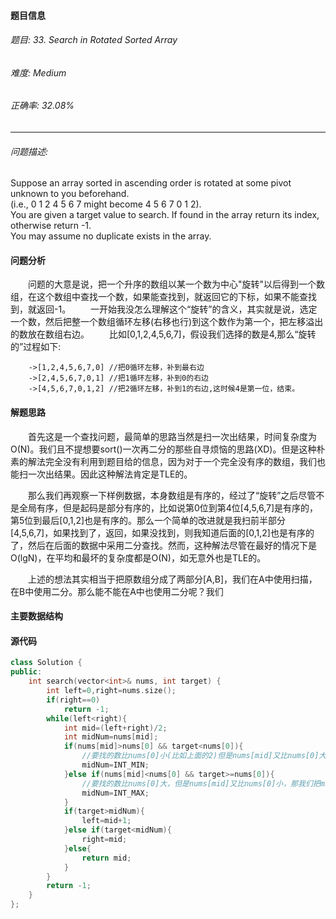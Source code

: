 <!--Leetcode_33_Search in Rotated Sorted Array_解题报告-->
#### 题目信息
###### 题目: 33. Search in Rotated Sorted Array
###### 难度: Medium
###### 正确率: 32.08%

---

###### 问题描述:  

Suppose an array sorted in ascending order is rotated at some pivot unknown to you beforehand.  
(i.e., 0 1 2 4 5 6 7 might become 4 5 6 7 0 1 2).  
You are given a target value to search. If found in the array return its index, otherwise return -1.   
You may assume no duplicate exists in the array.  

#### 问题分析
　　问题的大意是说，把一个升序的数组以某一个数为中心"旋转"以后得到一个数组，在这个数组中查找一个数，如果能查找到，就返回它的下标，如果不能查找到，就返回-1。
　　一开始我没怎么理解这个“旋转”的含义，其实就是说，选定一个数，然后把整一个数组循环左移(右移也行)到这个数作为第一个，把左移溢出的数放在数组右边。
　　比如[0,1,2,4,5,6,7]，假设我们选择的数是4,那么“旋转的”过程如下:
```
	->[1,2,4,5,6,7,0] //把0循环左移，补到最右边
	->[2,4,5,6,7,0,1] //把1循环左移，补到0的右边
	->[4,5,6,7,0,1,2] //把2循环左移，补到1的右边,这时候4是第一位，结束。
```
#### 解题思路
　　首先这是一个查找问题，最简单的思路当然是扫一次出结果，时间复杂度为O(N)。我们且不提想要sort()一次再二分的那些自寻烦恼的思路(XD)。但是这种朴素的解法完全没有利用到题目给的信息，因为对于一个完全没有序的数组，我们也能扫一次出结果。因此这种解法肯定是TLE的。  

　　那么我们再观察一下样例数据，本身数组是有序的，经过了“旋转”之后尽管不是全局有序，但是起码是部分有序的，比如说第0位到第4位[4,5,6,7]是有序的，第5位到最后[0,1,2]也是有序的。那么一个简单的改进就是我扫前半部分[4,5,6,7]，如果找到了，返回，如果没找到，则我知道后面的[0,1,2]也是有序的了，然后在后面的数据中采用二分查找。然而，这种解法尽管在最好的情况下是O(lgN)，在平均和最坏的复杂度都是O(N)，如无意外也是TLE的。  
	
　　上述的想法其实相当于把原数组分成了两部分[A,B]，我们在A中使用扫描，在B中使用二分。那么能不能在A中也使用二分呢？我们
#### 主要数据结构

#### 源代码

```cpp
class Solution {
public:
    int search(vector<int>& nums, int target) {
        int left=0,right=nums.size();
        if(right==0)
            return -1;
        while(left<right){
            int mid=(left+right)/2;
            int midNum=nums[mid];
            if(nums[mid]>nums[0] && target<nums[0]){
                //要找的数比nums[0]小(比如上面的2)但是nums[mid]又比nums[0]大，比如上面的7，那我们把midNum看做-oo
                midNum=INT_MIN;
            }else if(nums[mid]<nums[0] && target>=nums[0]){
                //要找的数比nums[0]大，但是nums[mid]又比nums[0]小，那我们把midNum看做+oo
                midNum=INT_MAX;
            }
            if(target>midNum){
                left=mid+1;
            }else if(target<midNum){
                right=mid;
            }else{
                return mid;
            }
        }
        return -1;
    }
};
```